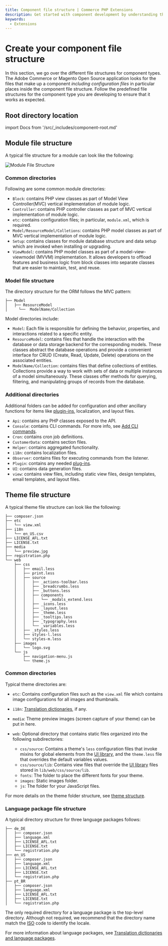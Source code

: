 ```yaml
---
title: Component file structure | Commerce PHP Extensions
description: Get started with component development by understanding the proper file structure. 
keywords:
  - Extensions
---
```


# Create your component file structure

In this section, we go over the different file structures for component types. The Adobe Commerce or Magento Open Source application looks for the files that make up a component *including configuration files* in particular places inside the component file structure. Follow the predefined file structures for the component type you are developing to ensure that it works as expected.

## Root directory location

import Docs from '/src/_includes/component-root.md'

<Docs />

## Module file structure

A typical file structure for a module can look like the following:

![Module File Structure](../../_images/pdg-config-file-structure.png)

### Common directories

Following are some common module directories:

* `Block`: contains PHP view classes as part of Model View Controller(MVC) vertical implementation of module logic.
* `Controller`: contains PHP controller classes as part of MVC vertical implementation of module logic.
* `etc`: contains configuration files; in particular, `module.xml`, which is required.
* `Model/ResourceModel/Colletions`: contains PHP model classes as part of MVC vertical implementation of module logic.
* `Setup`: contains classes for module database structure and data setup which are invoked when installing or upgrading.
* `ViewModel`: contains PHP model classes as part of a model-view-viewmodel (MVVM) implementation. It allows developers to offload features and business logic from block classes into separate classes that are easier to maintain, test, and reuse.

### Model file structure

The directory structure for the ORM follows the MVC pattern:

```tree
├── Model
│   ├── ResourceModel
│     └──  ModelName/Collection
```

Model directories include:

* `Model`: Each file is responsible for defining the behavior, properties, and interactions related to a specific entity.
* `ResourceModel`: contains files that handle the interaction with the database or data storage backend for the corresponding models. These classes abstract the database operations and provide a convenient interface for CRUD (Create, Read, Update, Delete) operations on the associated entities.
* `ModelName/Collection`: contains files that define collections of entities. Collections provide a way to work with sets of data or multiple instances of a model simultaneously. These classes offer methods for querying, filtering, and manipulating groups of records from the database.

### Additional directories

Additional folders can be added for configuration and other ancillary functions for items like [plugin-ins](../components/plugins.md), localization, and layout files.

* `Api`: contains any PHP classes exposed to the API.
* `Console`: contains CLI commands. For more info, see [Add CLI commands](../cli-commands/custom.md).
* `Cron`: contains cron job definitions.
* `CustomerData`: contains section files.
* `Helper`: contains aggregated functionality.
* `i18n`: contains localization files.
* `Observer`: contains files for executing commands from the listener.
* `Plugin`: contains any needed [plug-ins](../components/plugins.md).
* `UI`: contains data generation files.
* `view`: contains view files, including static view files, design templates, email templates, and layout files.

## Theme file structure

A typical theme file structure can look like the following:

```tree
├── composer.json
├── etc
│   └── view.xml
├── i18n
│   └── en_US.csv
├── LICENSE_AFL.txt
├── LICENSE.txt
├── media
│   └── preview.jpg
├── registration.php
└── web
    ├── css
    │   ├── email.less
    │   ├── print.less
    │   ├── source
    │   │   ├── _actions-toolbar.less
    │   │   ├── _breadcrumbs.less
    │   │   ├── _buttons.less
    │   │   ├── components
    │   │   │   └── _modals_extend.less
    │   │   ├── _icons.less
    │   │   ├── _layout.less
    │   │   ├── _theme.less
    │   │   ├── _tooltips.less
    │   │   ├── _typography.less
    │   │   └── _variables.less
    │   ├── _styles.less
    │   ├── styles-l.less
    │   └── styles-m.less
    ├── images
    │   └── logo.svg
    └── js
        ├── navigation-menu.js
        └── theme.js
```

### Common directories

Typical theme directories are:

*  `etc`: Contains configuration files such as the `view.xml` file which contains image configurations for all images and thumbnails.
*  `i18n`: [Translation dictionaries](https://developer.adobe.com/commerce/frontend-core/guide/translations/#translation-dictionaries), if any.
*  `media`: Theme preview images (screen capture of your theme) can be put in here.
*  `web`: Optional directory that contains static files organized into the following subdirectories:

   *  `css/source`: Contains a theme's `less` configuration files that invoke mixins for global elements from the [UI library](https://developer.adobe.com/commerce/frontend-core/guide/css/ui-library/), and the `theme.less` file that overrides the default variables values.
   *  `css/source/lib`: Contains view files that override the [UI library](https://developer.adobe.com/commerce/frontend-core/guide/css/ui-library/) files stored in `lib/web/css/source/lib`.
   *  `fonts`: The folder to place the different fonts for your theme.
   *  `images`: Static images folder.
   *  `js`: The folder for your JavaScript files.

For more details on the theme folder structure, see [theme structure](https://developer.adobe.com/commerce/frontend-core/guide/themes/structure/).

### Language package file structure

A typical directory structure for three language packages follows:

```tree
├── de_DE
│   ├── composer.json
│   ├── language.xml
│   ├── LICENSE_AFL.txt
│   ├── LICENSE.txt
│   └── registration.php
├── en_US
│   ├── composer.json
│   ├── language.xml
│   ├── LICENSE_AFL.txt
│   ├── LICENSE.txt
│   └── registration.php
├── pt_BR
│   ├── composer.json
│   ├── language.xml
│   ├── LICENSE_AFL.txt
│   ├── LICENSE.txt
│   └── registration.php
```

The only required directory for a language package is the top-level directory. Although not required, we recommend that the directory name match the [ISO](https://www.iso.org/iso-639-language-code) code to identify the locale.

For more information about language packages, see [Translation dictionaries and language packages](https://experienceleague.adobe.com/en/docs/commerce-operations/configuration-guide/cli/localization).
